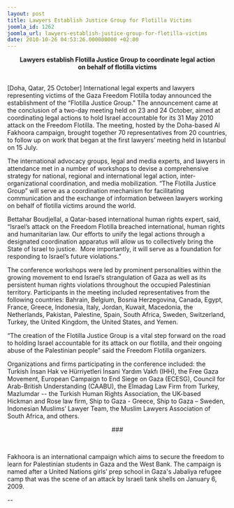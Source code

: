 ```yaml
---
layout: post
title: Lawyers Establish Justice Group for Flotilla Victims
joomla_id: 1262
joomla_url: lawyers-establish-justice-group-for-flotilla-victims
date: 2010-10-26 04:53:26.000000000 +02:00
---
```

<p style="text-align: center;"><strong>Lawyers establish Flotilla Justice Group to coordinate legal action<br /> on behalf of flotilla victims</strong></p>
<p><br /> [Doha, Qatar, 25 October] International legal experts and lawyers representing victims of the Gaza Freedom Flotilla today announced the establishment of the “Flotilla Justice Group.” The announcement came at the conclusion of a two-day meeting held on 23 and 24 October, aimed at coordinating legal actions to hold Israel accountable for its 31 May 2010 attack on the Freedom Flotilla. The meeting, hosted by the Doha-based Al Fakhoora campaign, brought together 70 representatives from 20 countries, to follow up on work that began at the first lawyers’ meeting held in Istanbul on 15 July.</p>
<p>The international advocacy groups, legal and media experts, and lawyers in attendance met in a number of workshops to devise a comprehensive strategy for national, regional and international legal action, inter-organizational coordination, and media mobilization. “The Flotilla Justice Group” will serve as a coordination mechanism for facilitating communication and the exchange of information between lawyers working on behalf of flotilla victims around the world.</p>
<p>Bettahar Boudjellal, a Qatar-based international human rights expert, said, “Israel’s attack on the Freedom Flotilla breached international, human rights and humanitarian law. Our efforts to unify the legal actions through a designated coordination apparatus will allow us to collectively bring the State of Israel to justice.  More importantly, it will serve as a foundation for responding to Israel’s future violations.”</p>
<p>The conference workshops were led by prominent personalities within the growing movement to end Israel’s strangulation of Gaza as well as its persistent human rights violations throughout the occupied Palestinian territory. Participants in the meeting included representatives from the following countries: Bahrain, Belgium, Bosnia Herzegovina, Canada, Egypt, France, Greece, Indonesia, Italy, Jordan, Kuwait, Macedonia, the Netherlands, Pakistan, Palestine, Spain, South Africa, Sweden, Switzerland, Turkey, the United Kingdom, the United States, and Yemen.</p>
<p>“The creation of the Flotilla Justice Group is a vital step forward on the road to holding Israel accountable for its attack on our flotilla, and their ongoing abuse of the Palestinian people” said the Freedom Flotilla organizers.</p>
<p />

</p>
<p>Organizations and firms participating in the conference included: the Turkish İnsan Hak ve Hürriyetleri İnsani Yardım Vakfı (IHH), the Free Gaza Movement, European Campaign to End Siege on Gaza (ECESG), Council for Arab-British Understanding (CAABU), the Elmadag Law Firm from Turkey, Mazlumdar -- the Turkish Human Rights Association, the UK-based Hickman and Rose law firm, Ship to Gaza - Greece, Ship to Gaza – Sweden, Indonesian Muslims’ Lawyer Team, the Muslim Lawyers Association of South Africa, and others.</p>
<p style="text-align: center;">###</p>
<p> </p>
<p>Fakhoora is an international campaign which aims to secure the freedom to learn for Palestinian students in Gaza and the West Bank.<strong> </strong>The campaign is named after a United Nations girls’ prep school in Gaza's Jabaliya refugee camp that was the scene of an attack by Israeli tank shells on January 6, 2009.</p>
--
